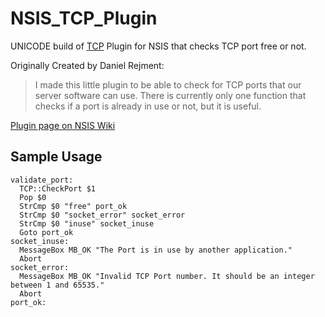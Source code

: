 # NSIS_TCP_Plugin

UNICODE build of [TCP](http://nsis.sourceforge.net/TCP_plug-in) Plugin for NSIS that checks TCP port free or not.

Originally Created by Daniel Rejment:

> I made this little plugin to be able to check for TCP ports that our server software can use. 
> There is currently only one function that checks if a port is already in use or not, but it is useful.

[Plugin page on NSIS Wiki](http://nsis.sourceforge.net/TCP_plug-in)

## Sample Usage
```NSIS
validate_port:
  TCP::CheckPort $1
  Pop $0
  StrCmp $0 "free" port_ok
  StrCmp $0 "socket_error" socket_error
  StrCmp $0 "inuse" socket_inuse
  Goto port_ok
socket_inuse:
  MessageBox MB_OK "The Port is in use by another application."
  Abort
socket_error:
  MessageBox MB_OK "Invalid TCP Port number. It should be an integer between 1 and 65535."
  Abort
port_ok:
```
